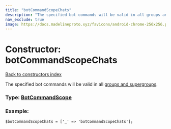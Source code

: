 ```yaml
---
title: "botCommandScopeChats"
description: "The specified bot commands will be valid in all groups and supergroups."
nav_exclude: true
image: https://docs.madelineproto.xyz/favicons/android-chrome-256x256.png
---
```

# Constructor: botCommandScopeChats  
[Back to constructors index](/API_docs/constructors/index.html)



The specified bot commands will be valid in all [groups and supergroups](https://core.telegram.org/api/channel).




### Type: [BotCommandScope](/API_docs/types/BotCommandScope.html)


### Example:

```
$botCommandScopeChats = ['_' => 'botCommandScopeChats'];
```  
